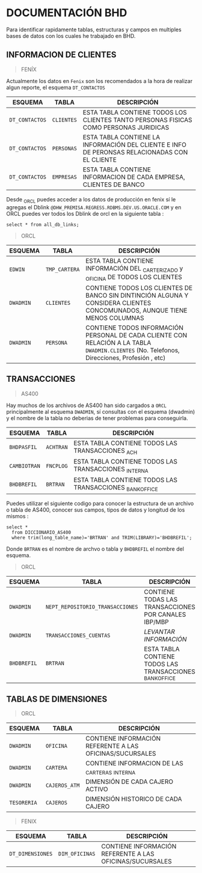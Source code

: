 # DOCUMENTACIÓN BHD 
Para identificar rapidamente tablas, estructuras y campos en multiples bases de datos con los cuales he trabajado en BHD.


## INFORMACION DE CLIENTES
> FENÍX

Actualmente los datos en `Fenix` son los recomendados a la hora de realizar algun reporte, el esquema `DT_CONTACTOS`

| ESQUEMA        | TABLA          | DESCRIPCIÓN                                                                              |
| -------------- | -------------- | -----------------------------------------------------------------------------------------|
| `DT_CONTACTOS` | `CLIENTES`     | ESTA TABLA CONTIENE TODOS LOS CLIENTES TANTO PERSONAS FISICAS COMO PERSONAS JURIDICAS |
| `DT_CONTACTOS` | `PERSONAS`     | ESTA TABLA CONTIENE LA INFORMACIÓN DEL CLIENTE E INFO DE PERONSAS RELACIONADAS CON EL CLIENTE |                         
| `DT_CONTACTOS` | `EMPRESAS`     | ESTA TABLA CONTIENE INFORMACION DE CADA EMPRESA, CLIENTES DE BANCO |

Desde <sub>ORCL</sub> puedes acceder a los datos de producción en fenix sí le agregas el Dblink `@DHW_PREMISA.REGRESS.RDBMS.DEV.US.ORACLE.COM` y en ORCL puedes ver todos los Dblink de orcl en la siguiente tabla : 
``` 
select * from all_db_links;
```
> ORCL

| ESQUEMA        | TABLA          | DESCRIPCIÓN                                                                              |
| -------------- | -------------- | -----------------------------------------------------------------------------------------|
| `EDWIN`        | `TMP_CARTERA`  | ESTA TABLA CONTIENE INFORMACIÓN DEL <sub>CARTERIZADO</sub> y <sub>OFICINA</sub> DE TODOS LOS CLIENTES |
| `DWADMIN`      | `CLIENTES` | CONTIENE TODOS LOS CLIENTES DE BANCO SIN DINTINCIÓN ALGUNA Y CONSIDERA CLIENTES CONCOMUNADOS, AUNQUE TIENE MENOS COLUMNAS|
| `DWADMIN`      | `PERSONA` | CONTIENE TODOS INFORMACIÓN PERSONAL DE CADA CLIENTE CON RELACIÓN A LA TABLA `DWADMIN.CLIENTES` (No. Telefonos, Direcciones, Profesión , etc)|




## TRANSACCIONES  
> AS400

Hay muchos de los archivos de AS400 han sido cargados a `ORCL` principalmente al esquema `DWADMIN`, sí consultas con el esquema (dwadmin) y el nombre de la tabla no deberias de tener problemas para conseguirla.

| ESQUEMA     | TABLA          | DESCRIPCIÓN                                                                              |
| ----------- | -------------- | -----------------------------------------------------------------------------------------|
| `BHDPASFIL` | `ACHTRAN`      | ESTA TABLA CONTIENE TODOS LAS TRANSACCIONES <sub>ACH</sub>                               |
| `CAMBIOTRAN`| `FNCPLOG`      | ESTA TABLA CONTIENE TODOS LAS TRANSACCIONES <sub> INTERNA </sub>                         |
| `BHDBREFIL` | `BRTRAN`       | ESTA TABLA CONTIENE TODOS LAS TRANSACCIONES <sub> BANKOFFICE </sub>                      |


Puedes utilizar el siguiente codigo para conocer la estructura de un archivo o tabla de AS400, conocer sus campos, tipos de datos y longitud de los mismos : 

```
select * 
  from DICCIONARIO_AS400
  where trim(long_table_name)='BRTRAN' and TRIM(LIBRARY)='BHDBREFIL';
```
Donde `BRTRAN` es el nombre de archvo o tabla y `BHDBREFIL` el  nombre del esquema.

> ORCL

| ESQUEMA     | TABLA          | DESCRIPCIÓN                                                                              |
| ----------- | -------------- | -----------------------------------------------------------------------------------------|
| `DWADMIN` | `NEPT_REPOSITORIO_TRANSACCIONES`      | CONTIENE TODAS LAS TRANSACCIONES POR CANALES IBP/MBP |
| `DWADMIN`| `TRANSACCIONES_CUENTAS`      | *LEVANTAR INFORMACIÓN* |
| `BHDBREFIL` | `BRTRAN`       | ESTA TABLA CONTIENE TODOS LAS TRANSACCIONES <sub> BANKOFFICE </sub>                      |


## TABLAS DE DIMENSIONES
>ORCL

| ESQUEMA     | TABLA          | DESCRIPCIÓN                                                                              |
| ----------- | -------------- | -----------------------------------------------------------------------------------------|
| `DWADMIN` | `OFICINA` | CONTIENE INFORMACIÓN REFERENTE A LAS OFICINAS/SUCURSALES |
| `DWADMIN` | `CARTERA` | CONTIENE INFORMACION DE LAS <sub>CARTERAS</sub>  <sub> INTERNA </sub>                         |
| `DWADMIN` | `CAJEROS_ATM` | DIMENSIÓN DE CADA CAJERO ACTIVO |
| `TESORERIA` | `CAJEROS` | DIMENSIÓN HISTORICO DE CADA CAJERO |

> FENIX

| ESQUEMA     | TABLA          | DESCRIPCIÓN                                                                              |
| ----------- | -------------- | -----------------------------------------------------------------------------------------|
| `DT_DIMENSIONES` | `DIM_OFICINAS` | CONTIENE INFORMACIÓN REFERENTE A LAS OFICINAS/SUCURSALES |
